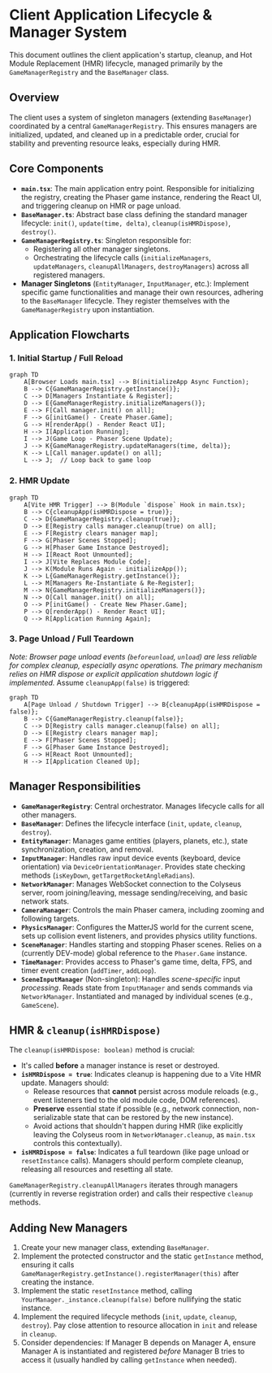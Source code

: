 # Client Application Lifecycle & Manager System

This document outlines the client application's startup, cleanup, and Hot Module Replacement (HMR) lifecycle, managed primarily by the `GameManagerRegistry` and the `BaseManager` class.

## Overview

The client uses a system of singleton managers (extending `BaseManager`) coordinated by a central `GameManagerRegistry`. This ensures managers are initialized, updated, and cleaned up in a predictable order, crucial for stability and preventing resource leaks, especially during HMR.

## Core Components

- **`main.tsx`**: The main application entry point. Responsible for initializing the registry, creating the Phaser game instance, rendering the React UI, and triggering cleanup on HMR or page unload.
- **`BaseManager.ts`**: Abstract base class defining the standard manager lifecycle: `init()`, `update(time, delta)`, `cleanup(isHMRDispose)`, `destroy()`.
- **`GameManagerRegistry.ts`**: Singleton responsible for:
  - Registering all other manager singletons.
  * Orchestrating the lifecycle calls (`initializeManagers`, `updateManagers`, `cleanupAllManagers`, `destroyManagers`) across all registered managers.
- **Manager Singletons** (`EntityManager`, `InputManager`, etc.): Implement specific game functionalities and manage their own resources, adhering to the `BaseManager` lifecycle. They register themselves with the `GameManagerRegistry` upon instantiation.

## Application Flowcharts

### 1. Initial Startup / Full Reload

```mermaid
graph TD
    A[Browser Loads main.tsx] --> B(initializeApp Async Function);
    B --> C{GameManagerRegistry.getInstance()};
    C --> D[Managers Instantiate & Register];
    D --> E{GameManagerRegistry.initializeManagers()};
    E --> F[Call manager.init() on all];
    F --> G[initGame() - Create Phaser.Game];
    G --> H[renderApp() - Render React UI];
    H --> I[Application Running];
    I --> J(Game Loop - Phaser Scene Update);
    J --> K{GameManagerRegistry.updateManagers(time, delta)};
    K --> L[Call manager.update() on all];
    L --> J;  // Loop back to game loop
```

### 2. HMR Update

```mermaid
graph TD
    A[Vite HMR Trigger] --> B(Module `dispose` Hook in main.tsx);
    B --> C{cleanupApp(isHMRDispose = true)};
    C --> D{GameManagerRegistry.cleanup(true)};
    D --> E[Registry calls manager.cleanup(true) on all];
    E --> F[Registry clears manager map];
    F --> G[Phaser Scenes Stopped];
    G --> H[Phaser Game Instance Destroyed];
    H --> I[React Root Unmounted];
    I --> J[Vite Replaces Module Code];
    J --> K(Module Runs Again - initializeApp());
    K --> L{GameManagerRegistry.getInstance()};
    L --> M[Managers Re-Instantiate & Re-Register];
    M --> N{GameManagerRegistry.initializeManagers()};
    N --> O[Call manager.init() on all];
    O --> P[initGame() - Create New Phaser.Game];
    P --> Q[renderApp() - Render React UI];
    Q --> R[Application Running Again];
```

### 3. Page Unload / Full Teardown

_Note: Browser page unload events (`beforeunload`, `unload`) are less reliable for complex cleanup, especially async operations. The primary mechanism relies on HMR dispose or explicit application shutdown logic if implemented._ Assume `cleanupApp(false)` is triggered:

```mermaid
graph TD
    A[Page Unload / Shutdown Trigger] --> B{cleanupApp(isHMRDispose = false)};
    B --> C{GameManagerRegistry.cleanup(false)};
    C --> D[Registry calls manager.cleanup(false) on all];
    D --> E[Registry clears manager map];
    E --> F[Phaser Scenes Stopped];
    F --> G[Phaser Game Instance Destroyed];
    G --> H[React Root Unmounted];
    H --> I[Application Cleaned Up];
```

## Manager Responsibilities

- **`GameManagerRegistry`**: Central orchestrator. Manages lifecycle calls for all other managers.
- **`BaseManager`**: Defines the lifecycle interface (`init`, `update`, `cleanup`, `destroy`).
- **`EntityManager`**: Manages game entities (players, planets, etc.), state synchronization, creation, and removal.
- **`InputManager`**: Handles raw input device events (keyboard, device orientation) via `DeviceOrientationManager`. Provides state checking methods (`isKeyDown`, `getTargetRocketAngleRadians`).
- **`NetworkManager`**: Manages WebSocket connection to the Colyseus server, room joining/leaving, message sending/receiving, and basic network stats.
- **`CameraManager`**: Controls the main Phaser camera, including zooming and following targets.
- **`PhysicsManager`**: Configures the MatterJS world for the current scene, sets up collision event listeners, and provides physics utility functions.
- **`SceneManager`**: Handles starting and stopping Phaser scenes. Relies on a (currently DEV-mode) global reference to the `Phaser.Game` instance.
- **`TimeManager`**: Provides access to Phaser's game time, delta, FPS, and timer event creation (`addTimer`, `addLoop`).
- **`SceneInputManager`** (Non-singleton): Handles _scene-specific_ input _processing_. Reads state from `InputManager` and sends commands via `NetworkManager`. Instantiated and managed by individual scenes (e.g., `GameScene`).

## HMR & `cleanup(isHMRDispose)`

The `cleanup(isHMRDispose: boolean)` method is crucial:

- It's called **before** a manager instance is reset or destroyed.
- **`isHMRDispose = true`**: Indicates cleanup is happening due to a Vite HMR update. Managers should:
  - Release resources that **cannot** persist across module reloads (e.g., event listeners tied to the old module code, DOM references).
  - **Preserve** essential state if possible (e.g., network connection, non-serializable state that can be restored by the new instance).
  - Avoid actions that shouldn't happen during HMR (like explicitly leaving the Colyseus room in `NetworkManager.cleanup`, as `main.tsx` controls this contextually).
- **`isHMRDispose = false`**: Indicates a full teardown (like page unload or `resetInstance` calls). Managers should perform complete cleanup, releasing all resources and resetting all state.

`GameManagerRegistry.cleanupAllManagers` iterates through managers (currently in reverse registration order) and calls their respective `cleanup` methods.

## Adding New Managers

1.  Create your new manager class, extending `BaseManager`.
2.  Implement the protected constructor and the static `getInstance` method, ensuring it calls `GameManagerRegistry.getInstance().registerManager(this)` after creating the instance.
3.  Implement the static `resetInstance` method, calling `YourManager._instance.cleanup(false)` before nullifying the static instance.
4.  Implement the required lifecycle methods (`init`, `update`, `cleanup`, `destroy`). Pay close attention to resource allocation in `init` and release in `cleanup`.
5.  Consider dependencies: If Manager B depends on Manager A, ensure Manager A is instantiated and registered _before_ Manager B tries to access it (usually handled by calling `getInstance` when needed).
